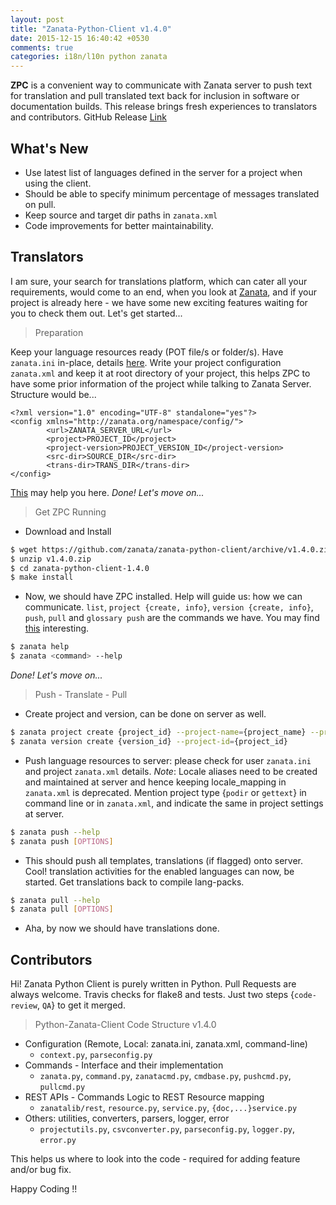 ```yaml
---
layout: post
title: "Zanata-Python-Client v1.4.0"
date: 2015-12-15 16:40:42 +0530
comments: true
categories: i18n/l10n python zanata
---
```


**ZPC** is a convenient way to communicate with Zanata server to push text for translation and pull translated text back for inclusion in software or documentation builds. This release brings fresh experiences to translators and contributors. GitHub Release [Link](https://github.com/zanata/zanata-python-client/releases/tag/v1.4.0)

## What's New
* Use latest list of languages defined in the server for a project when using the client.
* Should be able to specify minimum percentage of messages translated on pull.
* Keep source and target dir paths in `zanata.xml`
* Code improvements for better maintainability.

<!--more-->

## Translators
I am sure, your search for translations platform, which can cater all your requirements, would come to an end, when you look at [Zanata](http://zanata.org), and if your project is already here - we have some new exciting features waiting for you to check them out. Let's get started...


> Preparation

Keep your language resources ready (POT file/s or folder/s). Have `zanata.ini` in-place, details [here](http://zanata-client.readthedocs.org/en/latest/configuration/#user-configuration). Write your project configuration `zanata.xml` and keep it at root directory of your project, this helps ZPC to have some prior information of the project while talking to Zanata Server. Structure would be...
```
<?xml version="1.0" encoding="UTF-8" standalone="yes"?>
<config xmlns="http://zanata.org/namespace/config/">
        <url>ZANATA_SERVER_URL</url>
        <project>PROJECT_ID</project>
        <project-version>PROJECT_VERSION_ID</project-version>
        <src-dir>SOURCE_DIR</src-dir>
        <trans-dir>TRANS_DIR</trans-dir>
</config>
```
[This](http://zanata-client.readthedocs.org/en/latest/configuration/#project-version-configuration) may help you here.
*Done! Let's move on...*

> Get ZPC Running

* Download and Install
```sh
$ wget https://github.com/zanata/zanata-python-client/archive/v1.4.0.zip
$ unzip v1.4.0.zip
$ cd zanata-python-client-1.4.0
$ make install
```
* Now, we should have ZPC installed. Help will guide us: how we can communicate. `list`, `project {create, info}`, `version {create, info}`, `push`, `pull` and `glossary push` are the commands we have. You may find [this](https://github.com/zanata/zanata-python-client/wiki#use-cases) interesting.
```sh
$ zanata help
$ zanata <command> --help
```
*Done! Let's move on...*

> Push - Translate - Pull

* Create project and version, can be done on server as well.
```sh
$ zanata project create {project_id} --project-name={project_name} --project-desc={project_description}
$ zanata version create {version_id} --project-id={project_id}
```
* Push language resources to server: please check for user `zanata.ini` and project `zanata.xml` details. *Note*: Locale aliases need to be created and maintained at server and hence keeping locale_mapping in `zanata.xml` is deprecated. Mention project type {`podir` or `gettext`} in command line or in `zanata.xml`, and indicate the same in project settings at server.
```sh
$ zanata push --help
$ zanata push [OPTIONS] 
```
* This should push all templates, translations (if flagged) onto server. Cool! translation activities for the enabled languages can now, be started. Get translations back to compile lang-packs.
```sh
$ zanata pull --help
$ zanata pull [OPTIONS]
```
* Aha, by now we should have translations done.

## Contributors
Hi! Zanata Python Client is purely written in Python. Pull Requests are always welcome. Travis checks for flake8 and tests. Just two steps {`code-review`, `QA`} to get it merged.

> Python-Zanata-Client Code Structure v1.4.0

* Configuration (Remote, Local: zanata.ini, zanata.xml, command-line)
    * `context.py`, `parseconfig.py`
* Commands - Interface and their implementation
    * `zanata.py`, `command.py`, `zanatacmd.py`, `cmdbase.py`, `pushcmd.py`, `pullcmd.py`
* REST APIs - Commands Logic to REST Resource mapping
    * `zanatalib/rest`, `resource.py`, `service.py`, `{doc,...}service.py`
* Others: utilities, converters, parsers, logger, error
    * `projectutils.py`, `csvconverter.py`, `parseconfig.py`, `logger.py`, `error.py`
    
This helps us where to look into the code - required for adding feature and/or bug fix.

Happy Coding !!
